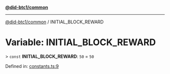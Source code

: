 [**@did-btc1/common**](../README.md)

***

[@did-btc1/common](../globals.md) / INITIAL\_BLOCK\_REWARD

# Variable: INITIAL\_BLOCK\_REWARD

&gt; `const` **INITIAL\_BLOCK\_REWARD**: `50` = `50`

Defined in: [constants.ts:9](https://github.com/dcdpr/did-btc1-js/blob/4ab6f9915d95beed9bc633644c9db1539395f512/packages/common/src/constants.ts#L9)
